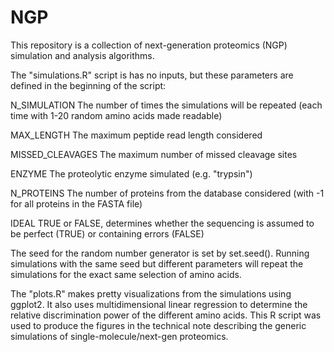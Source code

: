 # NGP
This repository is a collection of next-generation proteomics (NGP) simulation and analysis algorithms. 


The "simulations.R" script is has no inputs, but these parameters are defined in the beginning of the script:

N_SIMULATION			The number of times the simulations will be repeated (each time with 1-20 random amino acids made readable)

MAX_LENGTH				The maximum peptide read length considered

MISSED_CLEAVAGES	The maximum number of missed cleavage sites

ENZYME						The proteolytic enzyme simulated (e.g. "trypsin")

N_PROTEINS				The number of proteins from the database considered (with -1 for all proteins in the FASTA file)

IDEAL							TRUE or FALSE, determines whether the sequencing is assumed to be perfect (TRUE) or containing errors (FALSE)



The seed for the random number generator is set by set.seed(). Running simulations with the same seed but different parameters will repeat the simulations for the exact same selection of amino acids.


The "plots.R" makes pretty visualizations from the simulations using ggplot2. It also uses multidimensional linear regression to determine the relative discrimination power of the different amino acids. This R script was used to produce the figures in the technical note describing the generic simulations of single-molecule/next-gen proteomics.
